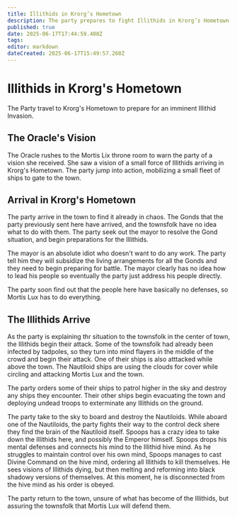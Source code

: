 ```yaml
---
title: Illithids in Krorg’s Hometown
description: The party prepares to fight Illithids in Krorg’s Hometown
published: true
date: 2025-06-17T17:44:59.408Z
tags: 
editor: markdown
dateCreated: 2025-06-17T15:49:57.260Z
---
```


# Illithids in Krorg's Hometown
The Party travel to Krorg's Hometown to prepare for an imminent Illithid Invasion.

## The Oracle's Vision
The Oracle rushes to the Mortis Lix throne room to warn the party of a vision she received. She saw a vision of a small force of Illithids arriving in Krorg's Hometown. The party jump into action, mobilizing a small fleet of ships to gate to the town.

## Arrival in Krorg's Hometown
The party arrive in the town to find it already in chaos. The Gonds that the party previously sent here have arrived, and the townsfolk have no idea what to do with them. The party seek out the mayor to resolve the Gond situation, and begin preparations for the Illithids. 

The mayor is an absolute idiot who doesn't want to do any work. The party tell him they will subsidize the living arrangements for all the Gonds and they need to begin preparing for battle. The mayor clearly has no idea how to lead his people so eventually the party just address his people directly.

The party soon find out that the people here have basically no defenses, so Mortis Lux has to do everything. 


## The Illithids Arrive
As the party is explaining thr situation to the townsfolk in the center of town, the Illithids begin their attack. Some of the townsfolk had already been infected by tadpoles, so they turn into mind flayers in the middle of the crowd and begin their attack. One of their ships is also atttacked while above the town. The Nautiloid ships are using the clouds for cover while circling and attacking Mortis Lux and the town.

The party orders some of their ships to patrol higher in the sky and destroy any ships they encounter. Their other ships begin evacuating the town and deploying undead troops to exterminate any Illithids on the ground. 

The party take to the sky to board and destroy the Nautiloids. While aboard one of the Nautiloids, the party fights their way to the control deck shere they find the brain of the Nautiloid itself. Spoops has a crazy idea to take down the Illithids here, and possibly the Emperor himself. Spoops drops his mental defenses and connects his mind to the Illithid hive mind. As he struggles to maintain control over his own mind, Spoops manages to cast Divine Command on the hive mind, ordering all Illithids to kill themselves. He sees visions of Illithids dying, but then melting and reforming into black shadowy versions of themselves. At this moment, he is disconnected from the hive mind as his order is obeyed. 

The party return to the town, unsure of what has become of the Illithids, but assuring the townsfolk that Mortis Lux will defend them.


